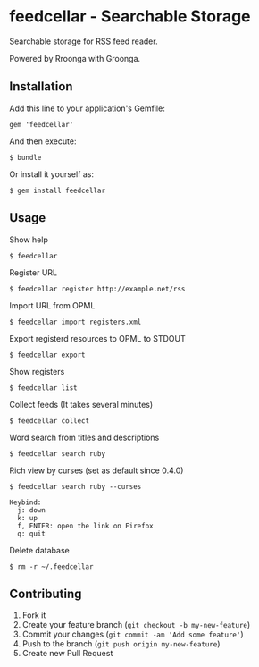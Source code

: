 # feedcellar - Searchable Storage

Searchable storage for RSS feed reader.

Powered by Rroonga with Groonga.

## Installation

Add this line to your application's Gemfile:

    gem 'feedcellar'

And then execute:

    $ bundle

Or install it yourself as:

    $ gem install feedcellar

## Usage

Show help

    $ feedcellar

Register URL

    $ feedcellar register http://example.net/rss

Import URL from OPML

    $ feedcellar import registers.xml

Export registerd resources to OPML to STDOUT

    $ feedcellar export

Show registers

    $ feedcellar list

Collect feeds (It takes several minutes)

    $ feedcellar collect

Word search from titles and descriptions

    $ feedcellar search ruby

Rich view by curses (set as default since 0.4.0)

    $ feedcellar search ruby --curses

    Keybind:
      j: down
      k: up
      f, ENTER: open the link on Firefox
      q: quit

Delete database

    $ rm -r ~/.feedcellar

## Contributing

1. Fork it
2. Create your feature branch (`git checkout -b my-new-feature`)
3. Commit your changes (`git commit -am 'Add some feature'`)
4. Push to the branch (`git push origin my-new-feature`)
5. Create new Pull Request
